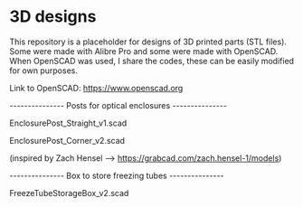 # 3D designs
This repository is a placeholder for designs of 3D printed parts (STL files). Some were made with Alibre Pro and some were made with OpenSCAD. When OpenSCAD was used, I share the codes, these can be easily modified for own purposes.

Link to OpenSCAD:
https://www.openscad.org

--------------- Posts for optical enclosures ---------------

EnclosurePost_Straight_v1.scad

EnclosurePost_Corner_v2.scad

(inspired by Zach Hensel --> https://grabcad.com/zach.hensel-1/models)


--------------- Box to store freezing tubes ---------------

FreezeTubeStorageBox_v2.scad
